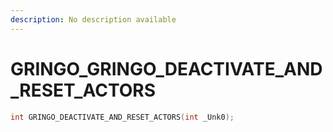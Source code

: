 ```yaml
---
description: No description available 
---
```


# GRINGO\_GRINGO_DEACTIVATE_AND_RESET_ACTORS

```cpp
int GRINGO_DEACTIVATE_AND_RESET_ACTORS(int _Unk0);
```